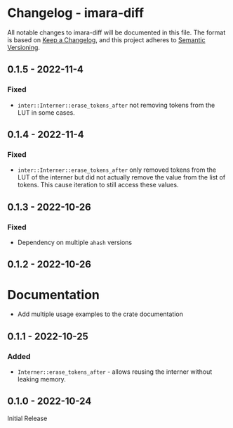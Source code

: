 # Changelog - imara-diff

All notable changes to imara-diff will be documented in this file.
The format is based on [Keep a Changelog](https://keepachangelog.com/en/1.0.0/),
and this project adheres to [Semantic Versioning](https://semver.org/spec/v2.0.0.html).


## 0.1.5 - 2022-11-4

### Fixed

* `inter::Interner::erase_tokens_after` not removing tokens from the LUT in some cases.

## 0.1.4 - 2022-11-4

### Fixed

* `inter::Interner::erase_tokens_after` only removed tokens from the LUT of the interner but did not actually remove the value from the list of tokens. This cause iteration to still access these values.

## 0.1.3 - 2022-10-26

### Fixed

* Dependency on multiple `ahash` versions

## 0.1.2 - 2022-10-26

# Documentation

* Add multiple usage examples to the crate documentation

## 0.1.1 - 2022-10-25

### Added

* `Interner::erase_tokens_after` - allows reusing the interner without leaking memory.

## 0.1.0 - 2022-10-24

Initial Release
